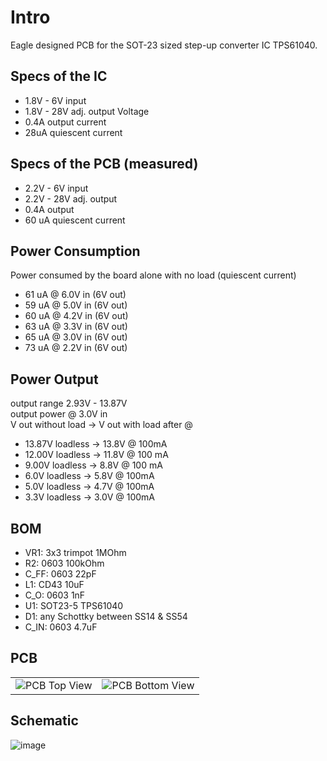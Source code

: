 # Intro

Eagle designed PCB for the SOT-23 sized step-up converter IC TPS61040.

## Specs of the IC

- 1.8V - 6V input
- 1.8V - 28V adj. output Voltage
- 0.4A output current
- 28uA quiescent current

## Specs of the PCB (measured)

- 2.2V - 6V input
- 2.2V - 28V adj. output
- 0.4A output
- 60 uA quiescent current

## Power Consumption 

Power consumed by the board alone with no load (quiescent current)

- 61 uA @ 6.0V in (6V out)
- 59 uA @ 5.0V in (6V out)
- 60 uA @ 4.2V in (6V out)
- 63 uA @ 3.3V in (6V out)
- 65 uA @ 3.0V in (6V out)
- 73 uA @ 2.2V in (6V out)

## Power Output

output range 2.93V - 13.87V  
output power @ 3.0V in  
V out without load -> V out with load after @  

- 13.87V loadless -> 13.8V @ 100mA  
- 12.00V loadless -> 11.8V @ 100 mA  
- 9.00V loadless -> 8.8V @ 100 mA  
- 6.0V loadless -> 5.8V @ 100mA  
- 5.0V loadless -> 4.7V @ 100mA  
- 3.3V loadless -> 3.0V @ 100mA  

## BOM

- VR1: 3x3 trimpot 1MOhm
- R2: 0603 100kOhm
- C_FF: 0603 22pF
- L1: CD43 10uF
- C_O: 0603 1nF
- U1: SOT23-5 TPS61040
- D1: any Schottky between SS14 & SS54
- C_IN: 0603 4.7uF

## PCB

<table>
  <tr>
    <td>
      <img src="https://github.com/user-attachments/assets/31651223-e9b4-47c7-9ef5-5136ddd4020e" alt="PCB Top View"/>
    </td>
    <td>
      <img src="https://github.com/user-attachments/assets/234b297c-94e8-4f43-a435-858336d23dcf" alt="PCB Bottom View"/>
    </td>
  </tr>
</table>

## Schematic

![image](https://github.com/user-attachments/assets/afcf28a0-c3f1-46bf-a150-96de484e08ad)
